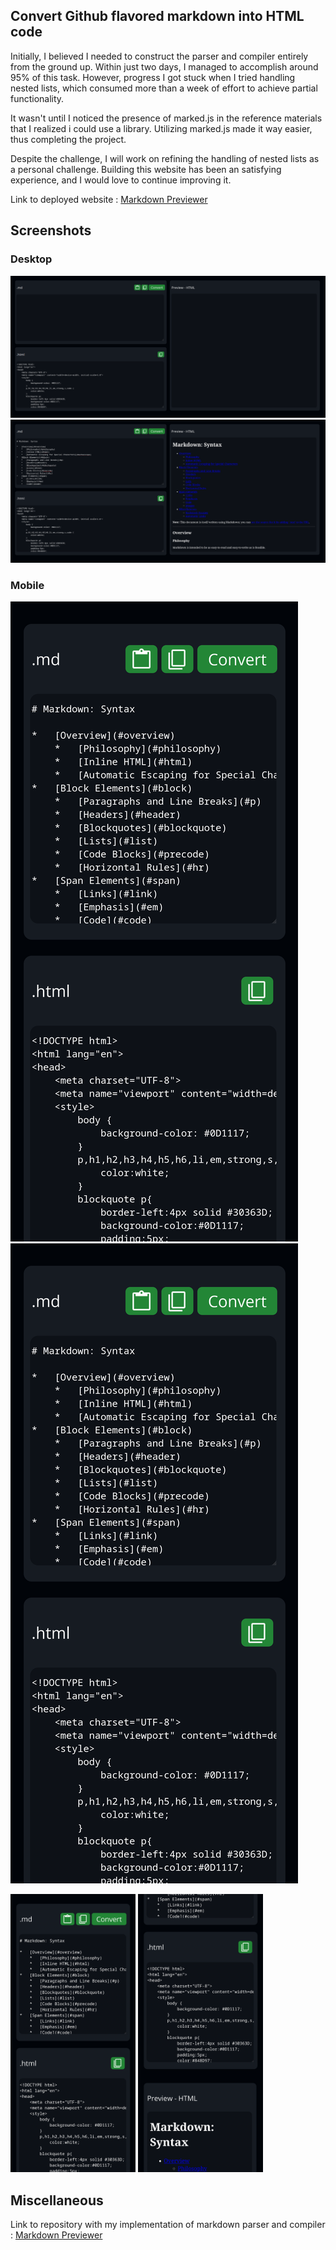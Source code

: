 ## Convert Github flavored markdown into HTML code 

Initially, I believed I needed to construct the parser and compiler entirely from the ground up. Within just two days, I managed to accomplish around 95% of this task. However, progress I got stuck when I tried handling nested lists, which consumed more than a week of effort to achieve partial functionality.


It wasn't until I noticed the presence of marked.js in the reference materials that I realized i could use a library. Utilizing marked.js made it way easier, thus completing the project.


Despite the challenge, I will work on refining the handling of nested lists as a personal challenge. Building this website has been an satisfying experience, and I would love to continue improving it.


Link to deployed website : [Markdown Previewer](https://vishnutejase.github.io/MarkdownPreviewer/)

## Screenshots 
### Desktop
![Desktop Image 1](screenshots/img_1.png)
![Desktop Image 2](screenshots/img_2.png)

### Mobile
![Mobile Image 1](screenshots/imgR_1.png) 
![Mobile Image 2](screenshots/imgR_1.png)

<img src="screenshots/imgR_1.png" alt="Mobile Image 1" width="200"/>
<img src="screenshots/imgR_2.png" alt="Mobile Image 2" width="200"/>


## Miscellaneous
Link to repository with my implementation of markdown parser and compiler : [Markdown Previewer](https://github.com/vishnutejase/mdPreviewer)

